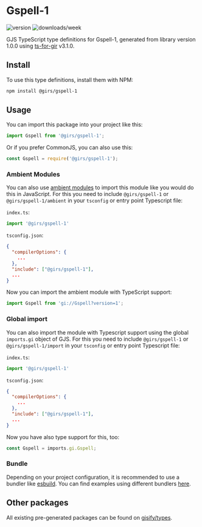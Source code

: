 
# Gspell-1

![version](https://img.shields.io/npm/v/@girs/gspell-1)
![downloads/week](https://img.shields.io/npm/dw/@girs/gspell-1)


GJS TypeScript type definitions for Gspell-1, generated from library version 1.0.0 using [ts-for-gir](https://github.com/gjsify/ts-for-gir) v3.1.0.


## Install

To use this type definitions, install them with NPM:
```bash
npm install @girs/gspell-1
```

## Usage

You can import this package into your project like this:
```ts
import Gspell from '@girs/gspell-1';
```

Or if you prefer CommonJS, you can also use this:
```ts
const Gspell = require('@girs/gspell-1');
```

### Ambient Modules

You can also use [ambient modules](https://github.com/gjsify/ts-for-gir/tree/main/packages/cli#ambient-modules) to import this module like you would do this in JavaScript.
For this you need to include `@girs/gspell-1` or `@girs/gspell-1/ambient` in your `tsconfig` or entry point Typescript file:

`index.ts`:
```ts
import '@girs/gspell-1'
```

`tsconfig.json`:
```json
{
  "compilerOptions": {
    ...
  },
  "include": ["@girs/gspell-1"],
  ...
}
```

Now you can import the ambient module with TypeScript support: 

```ts
import Gspell from 'gi://Gspell?version=1';
```

### Global import

You can also import the module with Typescript support using the global `imports.gi` object of GJS.
For this you need to include `@girs/gspell-1` or `@girs/gspell-1/import` in your `tsconfig` or entry point Typescript file:

`index.ts`:
```ts
import '@girs/gspell-1'
```

`tsconfig.json`:
```json
{
  "compilerOptions": {
    ...
  },
  "include": ["@girs/gspell-1"],
  ...
}
```

Now you have also type support for this, too:

```ts
const Gspell = imports.gi.Gspell;
```

### Bundle

Depending on your project configuration, it is recommended to use a bundler like [esbuild](https://esbuild.github.io/). You can find examples using different bundlers [here](https://github.com/gjsify/ts-for-gir/tree/main/examples).

## Other packages

All existing pre-generated packages can be found on [gjsify/types](https://github.com/gjsify/types).

